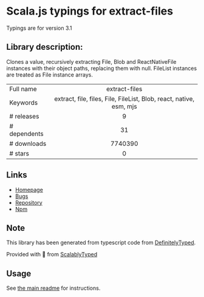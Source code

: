 
# Scala.js typings for extract-files

Typings are for version 3.1

## Library description:
Clones a value, recursively extracting File, Blob and ReactNativeFile instances with their object paths, replacing them with null. FileList instances are treated as File instance arrays.

|                    |                 |
| ------------------ | :-------------: |
| Full name          | extract-files |
| Keywords           | extract, file, files, File, FileList, Blob, react, native, esm, mjs |
| # releases         | 9 |
| # dependents       | 31 |
| # downloads        | 7740390 |
| # stars            | 0 |

## Links
- [Homepage](https://github.com/jaydenseric/extract-files#readme)
- [Bugs](https://github.com/jaydenseric/extract-files/issues)
- [Repository](https://github.com/jaydenseric/extract-files)
- [Npm](https://www.npmjs.com/package/extract-files)
    


## Note
This library has been generated from typescript code from [DefinitelyTyped](https://definitelytyped.org).

Provided with :purple_heart: from [ScalablyTyped](https://github.com/oyvindberg/ScalablyTyped)

## Usage
See [the main readme](../../readme.md) for instructions.


